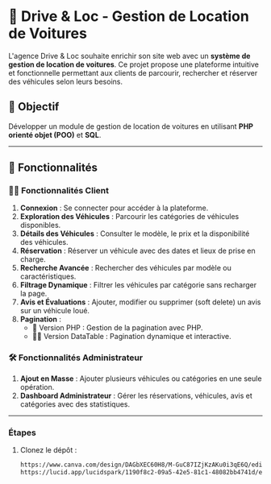 # 🚗 Drive & Loc - Gestion de Location de Voitures

L'agence Drive & Loc souhaite enrichir son site web avec un **système de gestion de location de voitures**. Ce projet propose une plateforme intuitive et fonctionnelle permettant aux clients de parcourir, rechercher et réserver des véhicules selon leurs besoins.

## 🎯 Objectif

Développer un module de gestion de location de voitures en utilisant **PHP orienté objet (POO)** et **SQL**.

---

## 🌟 Fonctionnalités

### 🧑‍💻 Fonctionnalités Client
1. **Connexion** : Se connecter pour accéder à la plateforme.
2. **Exploration des Véhicules** : Parcourir les catégories de véhicules disponibles.
3. **Détails des Véhicules** : Consulter le modèle, le prix et la disponibilité des véhicules.
4. **Réservation** : Réserver un véhicule avec des dates et lieux de prise en charge.
5. **Recherche Avancée** : Rechercher des véhicules par modèle ou caractéristiques.
6. **Filtrage Dynamique** : Filtrer les véhicules par catégorie sans recharger la page.
7. **Avis et Évaluations** : Ajouter, modifier ou supprimer (soft delete) un avis sur un véhicule loué.
8. **Pagination** :
   - 🚙 Version PHP : Gestion de la pagination avec PHP.
   - 🚙🚙 Version DataTable : Pagination dynamique et interactive.

### 🛠️ Fonctionnalités Administrateur
1. **Ajout en Masse** : Ajouter plusieurs véhicules ou catégories en une seule opération.
2. **Dashboard Administrateur** : Gérer les réservations, véhicules, avis et catégories avec des statistiques.

---



### Étapes
1. Clonez le dépôt :
   ```bash
   https://www.canva.com/design/DAGbXEC60H8/M-GuC87IZjKzAKu0i3qE6Q/edit?utm_content=DAGbXEC60H8&utm_campaign=designshare&utm_medium=link2&utm_source=sharebutton
   https://lucid.app/lucidspark/1190f8c2-09a5-42e5-81c1-48082bb4741d/edit?viewport_loc=266%2C-676%2C2181%2C1059%2C700EI_j2cG1M&invitationId=inv_a70ebfb1-c321-45a8-9998-503e41a222e7
